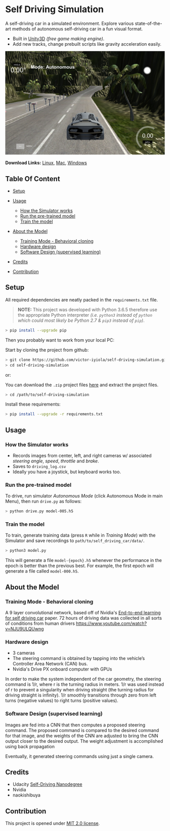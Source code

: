 # Self Driving Simulation

A self-driving car in a simulated environment. Explore various state-of-the-art methods of autonomous self-driving car in a fun visual format.

- Built in [Unity3D](https://unity3d.com/) *(free game making engine)*.
- Add new tracks, change prebuilt scripts like gravity acceleration easily.

<!-- Simulator Screenshot -->
![Jungle Track](images/jungle_track.png)

**Download Links:** [Linux](https://d17h27t6h515a5.cloudfront.net/topher/2017/February/58983558_beta-simulator-linux/beta-simulator-linux.zip), [Mac](https://d17h27t6h515a5.cloudfront.net/topher/2017/February/58983385_beta-simulator-mac/beta-simulator-mac.zip), [Windows](https://d17h27t6h515a5.cloudfront.net/topher/2017/February/58983318_beta-simulator-windows/beta-simulator-windows.zip)

## Table Of Content

- [Setup](#setup)

- [Usage](#usage)
  - [How the Simulator works](#how-the-simulator-works)
  - [Run the pre-trained model](#run-the-pre-trained-model)
  - [Train the model](#train-the-model)

- [About the Model](#about-the-model)
  - [Training Mode - Behavioral cloning](#training-mode---behavioral-cloning)
  - [Hardware design](#hardware-design)
  - [Software Design (supervised learning)](#software-design-(supervised-learning))

- [Credits](#credits)

- [Contribution](#contribution)

## Setup

All required dependencies are neatly packed in the ``requirements.txt`` file.

> **NOTE:** This project was developed with Python 3.6.5 therefore use the appropriate Python interpreter *(i.e. ``python3`` instead of ``python`` which could most likely be Python 2.7 & ``pip3`` instead of ``pip``)*.

```sh
> pip install --upgrade pip
```

Then you probably want to work from your local PC:

Start by cloning the project from github:

```sh
> git clone https://github.com/victor-iyiola/self-driving-simulation.git
> cd self-driving-simulation
```

or:

You can download the `.zip` project files [here](https://github.com/victor-iyiola/self-driving-simulation) and extract the project files.

```sh
> cd /path/to/self-driving-simulation
```

Install these requirements:

```sh
> pip install --upgrade -r requirements.txt
```

## Usage

### How the Simulator works

- Records images from center, left, and right cameras w/ associated *steering angle*, *speed*, *throttle* and *brake*.
- Saves to `driving_log.csv`
- Ideally you have a joystick, but keyboard works too.

### Run the pre-trained model

To drive, run simulator *Autonomous Mode* (click Autonomous Mode in main Menu), then run `drive.py` as follows:

```sh
> python drive.py model-005.h5
```

### Train the model

To train, generate training data (press `R` while in *Training Mode*) with the Simulator and save
recordings to `path/to/self_driving_car/data/`.

```sh
> python3 model.py
```

This will generate a file `model-{epoch}.h5` whenever the performance in the epoch is better
than the previous best.  For example, the first epoch will generate a file called `model-000.h5`.

## About the Model

### Training Mode - Behavioral cloning

A 9 layer convolutional network, based off of Nvidia's [End-to-end learning for self driving car](https://arxiv.org/pdf/1604.07316) paper.
72 hours of driving data was collected in all sorts of conditions from human drivers <https://www.youtube.com/watch?v=NJU9ULQUwng>

### Hardware design

- 3 cameras
- The steering command is obtained by tapping into the vehicle’s Controller Area Network (CAN) bus.
- Nvidia's Drive PX onboard computer with GPUs

In order to make the system independent of the car geometry, the steering command is 1/r, where r is the turning radius in meters.  1/r was used instead of r to prevent a singularity when driving straight (the turning radius for driving straight is infinity). 1/r smoothly transitions through zero from left turns (negative values) to right turns (positive values).

### Software Design (supervised learning)

Images are fed into a CNN that then computes a proposed steering command. The proposed command is compared to the desired command for that image, and the weights of the CNN are adjusted to bring the CNN output closer to the desired output. The weight adjustment is accomplished using back propagation

Eventually, it generated steering commands using just a single camera.

## Credits

- Udacity [Self-Driving Nanodegree](https://github.com/udacity/self-driving-car-sim)
- Nvidia
- naokishibuya

## Contribution

This project is opened under [MIT 2.0 license](https://github.com/victor-iyiola/self-driving-simulation/blob/master/LICENSE).
